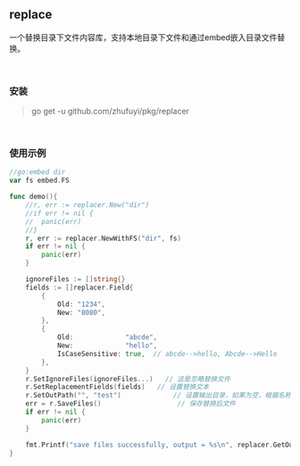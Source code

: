 ## replace

一个替换目录下文件内容库，支持本地目录下文件和通过embed嵌入目录文件替换。

<br>

### 安装

> go get -u github.com/zhufuyi/pkg/replacer

<br>

### 使用示例

```go
//go:embed dir
var fs embed.FS

func demo(){
	//r, err := replacer.New("dir")
	//if err != nil {
	//	panic(err)
	//}
	r, err := replacer.NewWithFS("dir", fs)
	if err != nil {
		panic(err)
	}

	ignoreFiles := []string{}
	fields := []replacer.Field{
		{
			Old: "1234",
			New: "8080",
		},
		{
			Old:             "abcde",
			New:             "hello",
			IsCaseSensitive: true,  // abcde-->hello, Abcde-->Hello
		},
	}
	r.SetIgnoreFiles(ignoreFiles...)   // 这是忽略替换文件
	r.SetReplacementFields(fields)   // 设置替换文本
	r.SetOutPath("", "test")             // 设置输出目录，如果为空，根据名称和时间生成文件输出文件夹
	err = r.SaveFiles()                   // 保存替换后文件
	if err != nil {
		panic(err)
	}

	fmt.Printf("save files successfully, output = %s\n", replacer.GetOutPath())
}
```